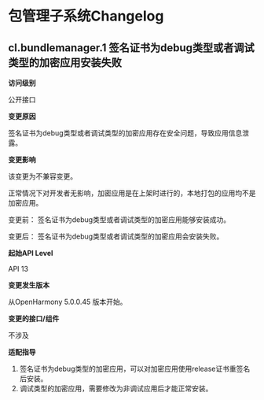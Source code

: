 # 包管理子系统Changelog

## cl.bundlemanager.1 签名证书为debug类型或者调试类型的加密应用安装失败

**访问级别**

公开接口

**变更原因**

签名证书为debug类型或者调试类型的加密应用存在安全问题，导致应用信息泄露。

**变更影响**

该变更为不兼容变更。

正常情况下对开发者无影响，加密应用是在上架时进行的，本地打包的应用均不是加密应用。

变更前：
签名证书为debug类型或者调试类型的加密应用能够安装成功。

变更后：
签名证书为debug类型或者调试类型的加密应用会安装失败。


**起始API Level**

API 13

**变更发生版本**

从OpenHarmony 5.0.0.45 版本开始。

**变更的接口/组件**

不涉及

**适配指导**

1. 签名证书为debug类型的加密应用，可以对加密应用使用release证书重签名后安装。
2. 调试类型的加密应用，需要修改为非调试应用后才能正常安装。